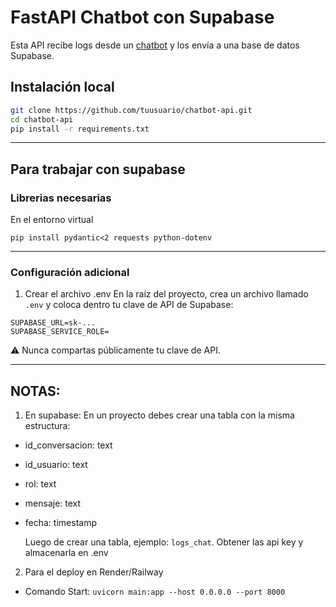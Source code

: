 # FastAPI Chatbot con Supabase 

Esta API recibe logs desde un [chatbot](https://github.com/Halsey26/chat_demo_ecommerce) y los envía a una base de datos Supabase.

## Instalación local

```bash
git clone https://github.com/tuusuario/chatbot-api.git
cd chatbot-api
pip install -r requirements.txt
```


---
## Para trabajar con supabase

### Librerias necesarias
En el entorno virtual
```
pip install pydantic<2 requests python-dotenv
```

---
### Configuración adicional

1. Crear el archivo .env 
En la raíz del proyecto, crea un archivo llamado `.env` y coloca dentro tu clave de API de Supabase:

```
SUPABASE_URL=sk-...
SUPABASE_SERVICE_ROLE=
```
⚠️ Nunca compartas públicamente tu clave de API.

---
## NOTAS:
1. En supabase: En un proyecto debes crear una tabla con la misma estructura:
- id_conversacion: text
- id_usuario: text
- rol: text
- mensaje: text
- fecha: timestamp

    Luego de crear una tabla, ejemplo: `logs_chat`.
Obtener las api key y almacenarla en .env

2. Para el deploy en Render/Railway
- Comando Start: 
    `uvicorn main:app --host 0.0.0.0 --port 8000`